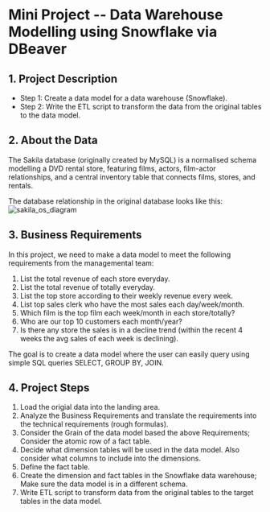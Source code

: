# Mini Project -- Data Warehouse Modelling using Snowflake via DBeaver

## 1. Project Description
- Step 1: Create a data model for a data warehouse (Snowflake).
- Step 2: Write the ETL script to transform the data from the original tables to the data model.

## 2. About the Data
The Sakila database (originally created by MySQL) is a normalised schema modelling a DVD rental store, featuring films, actors, film-actor relationships, and a central inventory table that connects films, stores, and rentals. 

The database relationship in the original database looks like this:
![sakila_os_diagram](https://user-images.githubusercontent.com/74939090/197332630-f9508613-de3e-4698-90a3-f7d1902d70c6.png)



## 3. Business Requirements
In this project, we need to make a data model to meet the following requirements from the managemental team:

1. List the total revenue of each store everyday.
2. List the total revenue of totally everyday.
3. List the top store according to their weekly revenue every week.
4. List top sales clerk who have the most sales each day/week/month.
5. Which film is the top film each week/month in each store/totally?
6. Who are our top 10 customers each month/year?
7. Is there any store the sales is in a decline trend (within the recent 4 weeks the avg sales of each week is declining).

The goal is to create a data model where the user can easily query using simple SQL queries SELECT, GROUP BY, JOIN.

## 4. Project Steps
1. Load the origial data into the landing area.
2. Analyze the Business Requirements and translate the requirements into the technical requirements (rough formulas).
3. Consider the Grain of the data model based the above Requirements; Consider the atomic row of a fact table.
4. Decide what dimension tables will be used in the data model. Also consider what columns to include into the dimensions.
5. Define the fact table.
6. Create the dimension and fact tables in the Snowflake data warehouse; Make sure the data model is in a different schema.
7. Write ETL script to transform data from the original tables to the target tables in the data model.
